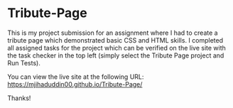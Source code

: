 # Tribute-Page
This is my project submission for an assignment where I had to create a tribute page which demonstrated basic CSS and HTML skills. I completed all assigned tasks for the project which can be verified on the live site with the task checker in the top left (simply select the Tribute Page project and Run Tests).

You can view the live site at the following URL: https://mjihaduddin00.github.io/Tribute-Page/

Thanks!
